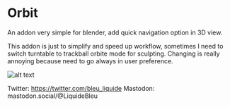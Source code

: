 # Orbit
An addon very simple for blender, add quick navigation option in 3D view.

This addon is just to simplify and speed up workflow, sometimes I need to switch turntable to trackball orbite mode for sculpting. Changing is really annoying because need to go always in user preference.

![alt text](https://i.imgur.com/NNKI32L.png)



Twitter:  https://twitter.com/bleu_liquide
Mastodon: mastodon.social/@LiquideBleu 
